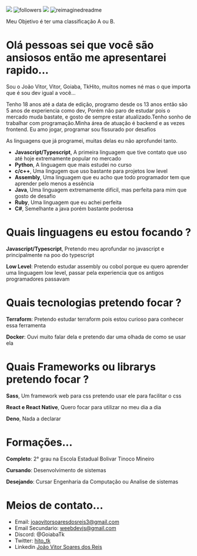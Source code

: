 <img src="https://miro.medium.com/v2/resize:fit:720/format:webp/1*dnbk_d4BSiIJ8ZRdfog8jg.jpeg" />
<img alt="followers" title="me siga no github por favor" src="https://img.shields.io/github/followers/joaovtk?color=236ad3&style=for-the-badge&logo=github&label=Me siga no github" style="display: inline;" />
<img src="https://github-profile-trophy.vercel.app/?username=madushadhanushka&theme=juicyfresh&no-bg=true" />
<img src="https://myreadme.vercel.app/api/embed/joaovtk?panels=userstatistics,toprepositories,toplanguages,commitgraph" alt="reimaginedreadme" />
<p>Meu Objetivo é ter uma classificação A ou B.</p>

# Olá pessoas sei que você são ansiosos então me apresentarei rapido...
<p>Sou o João Vitor, Vitor, Goiaba, TkHito, muitos nomes né mas o que importa que é sou dev igual a você...</p>
<p>Tenho 18 anos até a data de edição, programo desde os 13 anos então são 5 anos de experiencia como dev, Porém não paro de estudar pois o mercado muda bastate, e gosto de sempre estar atualizado.Tenho sonho de trabalhar com programação.Minha área de atuação é backend e as vezes frontend. Eu amo jogar, programar sou fissurado por desafios</p>

<p>As linguagens que já programei, muitas delas eu não aprofundei tanto.</p>
<ul>
  <li><strong>Javascript/Typescript</strong>, A primeira linguagem que tive contato que uso até hoje extremamente popular no mercado</li>
  <li><strong>Python</strong>, A linguagem que mais estudei no curso</li>
  <li><strong>c/c++</strong>, Uma lingugem que uso bastante para projetos low level</li>
  <li><strong>Assembly</strong>, Uma linguagem que eu acho que todo programador tem que aprender pelo menos a essência</li>
  <li><strong>Java</strong>, Uma linguagem extremamente difícil, mas perfeita para mim que gosto de desafio</li>
  <li><strong>Ruby</strong>, Uma linguagem que eu achei perfeita</li>
  <li><strong>C#</strong>, Semelhante a java porém bastante poderosa</li>
</ul>

# Quais linguagens eu estou focando ?
<p><strong>Javascript/Typescript</strong>, Pretendo meu aprofundar no javascript e principalmente na poo do typescript</p>
<p><strong>Low Level</strong>: Pretendo estudar assembly ou cobol porque eu quero aprender uma linguagem low level, passar pela experiencia que os antigos programadores passavam</p>

# Quais tecnologias pretendo focar ?
<p><strong>Terraform</strong>: Pretendo estudar terraform pois estou curioso para conhecer essa ferramenta</p>
<p><strong>Docker</strong>: Ouvi muito falar dela e pretendo dar uma olhada de como se usar ela</p>

# Quais Frameworks ou librarys pretendo focar ?
<p><strong>Sass</strong>, Um framework web para css pretendo usar ele para facilitar o css</p>
<p><strong>React e React Native</strong>, Quero focar para utilizar no meu dia a dia</p>
<p><strong>Deno</strong>, Nada a declarar</p>

# Formações...
<p><strong>Completo</strong>: 2° grau na Escola Estadual Bolivar Tinoco Mineiro</p>
<p><strong>Cursando</strong>: Desenvolvimento de sistemas</p>
<p><strong>Desejando</strong>: Cursar Engenharia da Computação ou Analise de sistemas</p>

# Meios de contato...
- Email: joaovitorsoaresdosreis3@gmail.com 
- Email Secundario: weebdevjs@gmail.com
- Discord: @GoiabaTk
- Twitter: <a href="https://twitter.com/hito_tk">hito_tk</a>
- Linkedin <a href="https://www.linkedin.com/in/jo%C3%A3o-vitor-soares-dos-reis-6b400b298/">João Vitor Soares dos Reis</a>
